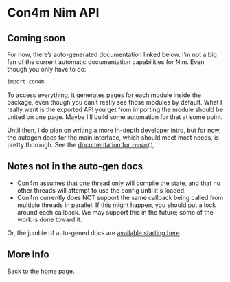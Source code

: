 # Con4m Nim API

## Coming soon

For now, there’s auto-generated documentation linked below. I’m not a big fan of the current automatic documentation capabilities for Nim.  Even though you only have to do:

```bash
import con4m
```

To access everything, it generates pages for each module inside the package, even though you can’t really see those modules by default.  What I really want is the exported API you get from importing  the module should be united on one page.  Maybe I’ll build some automation for that at some point.

Until then, I do plan on writing a more in-depth developer intro, but for now, the autogen docs for the main interface, which should meet most needs, is pretty thorough.  See the [documentation for `con4m()`](con4m/codegen.html).

## Notes not in the auto-gen docs
- Con4m assumes that one thread only will compile the state, and that no other threads will attempt to use the config until it's loaded.
- Con4m currently does NOT support the same callback being called from multiple threads in parallel.  If this might happen, you should put a lock around each callback.  We may support this in the future; some of the work is done toward it.

Or, the jumble of auto-gened docs are [available starting here](con4m.html).

## More Info

[Back to the home page.](https://github.com/crashappsec/con4m)
